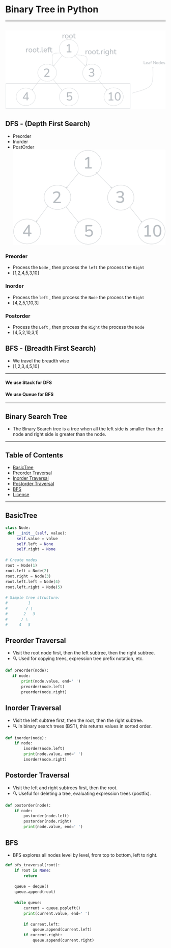 # Binary Tree in Python
---
![My Screenshot](https://github.com/Prabhat-Chaubey/Compy_Coding/blob/main/Untitled-2024ss-10-07-1413.png)
---
## DFS - (Depth First Search)
- Preorder
- Inorder
- PostOrder
![DFS Tree](https://github.com/Prabhat-Chaubey/Compy_Coding/blob/main/Untitled-2024aa-10-07-1413.png)
### Preorder
- Process the `Node` , then process the `left` the process the `Right`
- [1,2,4,5,3,10]

### Inorder
- Process the `left` , then process the `Node` the process the `Right`
- [4,2,5,1,10,3]

### Postorder
- Process the `Left` , then process the `Right` the process the `Node`
- [4,5,2,10,3,1]


## BFS - (Breadth First Search)
 - We travel the breadth wise
 - [1,2,3,4,5,10]
---
#### We use Stack for DFS
#### We use Queue for BFS
---
## Binary Search Tree
- The Binary Search tree is a tree when all the left side is smaller than the node and right side is greater than the node.

---
## Table of Contents
- [BasicTree](#basictree)
- [Preorder Traversal](#Preorder-Traversal)
- [Inorder Traversal](#Inorder-Traversal)
- [Postorder Traversal](#Postorder-Traversal)
- [BFS](#bfs)
- [License](#license)
---
## BasicTree
   ```python
 class Node:
    def __init__(self, value):
        self.value = value
        self.left = None
        self.right = None

# Create nodes
root = Node(1)
root.left = Node(2)
root.right = Node(3)
root.left.left = Node(4)
root.left.right = Node(5)

# Simple tree structure:
#         1
#        / \
#       2   3
#      / \
#     4   5

   ```

## Preorder Traversal
- Visit the root node first, then the left subtree, then the right subtree.
- 🔍 Used for copying trees, expression tree prefix notation, etc.
 ```python
def preorder(node):
    if node:
        print(node.value, end=' ')
        preorder(node.left)
        preorder(node.right)

 ```

## Inorder Traversal
 - Visit the left subtree first, then the root, then the right subtree.
 - 🔍 In binary search trees (BST), this returns values in sorted order.
```python
def inorder(node):
    if node:
        inorder(node.left)
        print(node.value, end=' ')
        inorder(node.right)
```

## Postorder Traversal
 - Visit the left and right subtrees first, then the root.
 - 🔍 Useful for deleting a tree, evaluating expression trees (postfix).
```python
def postorder(node):
    if node:
        postorder(node.left)
        postorder(node.right)
        print(node.value, end=' ')
```
## BFS
- BFS explores all nodes level by level, from top to bottom, left to right.
```python
def bfs_traversal(root):
    if root is None:
        return

    queue = deque()
    queue.append(root)

    while queue:
        current = queue.popleft()
        print(current.value, end=' ')

        if current.left:
            queue.append(current.left)
        if current.right:
            queue.append(current.right)

```

